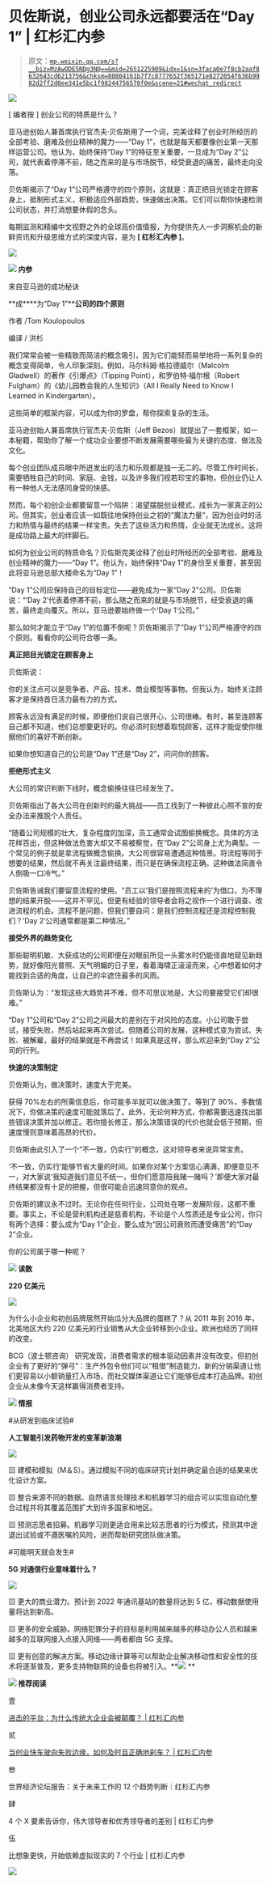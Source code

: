 # 贝佐斯说，创业公司永远都要活在“Day 1” | 红杉汇内参

> 原文：[`mp.weixin.qq.com/s?__biz=MzAwODE5NDg3NQ==&mid=2651225909&idx=1&sn=3faca0e7f8cb2aaf8632643cd6213756&chksm=80804161b7f7c8777652f365171e8272054f636b9982d2ff2d0ee341e5bc1f98244756578f0e&scene=21#wechat_redirect`](http://mp.weixin.qq.com/s?__biz=MzAwODE5NDg3NQ==&mid=2651225909&idx=1&sn=3faca0e7f8cb2aaf8632643cd6213756&chksm=80804161b7f7c8777652f365171e8272054f636b9982d2ff2d0ee341e5bc1f98244756578f0e&scene=21#wechat_redirect)

![](img/4d7553eef5bc8623438553c601023c05.png)

[ 编者按 ] 创业公司的特质是什么？

亚马逊创始人兼首席执行官杰夫·贝佐斯用了一个词，完美诠释了创业时所经历的全部考验、磨难及创业精神的魔力——“Day 1”，也就是每天都要像创业第一天那样运营公司。他认为，始终保持“Day 1”的特征至关重要，一旦成为“Day 2”公司，就代表着停滞不前，随之而来的是与市场脱节，经受衰退的痛苦，最终走向没落。

贝佐斯揭示了“Day 1”公司严格遵守的四个原则，这就是：真正把目光锁定在顾客身上，抵制形式主义，积极适应外部趋势，快速做出决策。它们可以帮你快速检测公司状态，并打消想要休假的念头。

每期监测和精编中文视野之外的全球高价值情报，为你提供先人一步洞察机会的新鲜资讯和升级思维方式的深度内容，是为 **[ 红杉汇内参 ]**。

![](img/91c8a97151291c496a835a3f0baffd76.png)

**![](img/e713f7064bbcaa2a96fa89b07360a6d5.png) 内参**

来自亚马逊的成功秘诀

**成****为“Day 1”****公司的四个原则**

作者 /Tom Koulopoulos

编译 / 洪杉

我们常常会被一些精致而简洁的概念吸引，因为它们能轻而易举地将一系列复杂的概念变得简单，令人印象深刻。例如，马尔科姆·格拉德威尔（Malcolm Gladwell）的著作《引爆点》（Tipping Point），和罗伯特·福尔根（Robert Fulgham）的《幼儿园教会我的人生知识》（All I Really Need to Know I Learned in Kindergarten）。

这些简单的框架内容，可以成为你的罗盘，帮你探索复杂的生活。

亚马逊创始人兼首席执行官杰夫·贝佐斯（Jeff Bezos）就提出了一套框架，如一本秘籍，帮助你了解一个成功企业要想不断发展需要哪些最为关键的态度、做法及文化。

每个创业团队成员眼中所迸发出的活力和乐观都是独一无二的。尽管工作时间长，需要牺牲自己的时间、家庭、金钱，以及许多我们视若珍宝的事物，但创业仍让人有一种他人无法感同身受的快感。

然而，每个初创企业都要留意一个陷阱：渴望摆脱创业模式，成长为一家真正的公司。但其实，创业者应该一如既往地保持创业之初的“魔法力量”，因为创业时的活力和热情与最终的结果一样宝贵。失去了这些活力和热情，企业就无法成长。这将是成功路上最大的绊脚石。

如何为创业公司的特质命名？贝佐斯完美诠释了创业时所经历的全部考验、磨难及创业精神的魔力——“Day 1”。他认为，始终保持“Day 1”的身份至关重要，甚至因此将亚马逊总部大楼命名为“Day 1”！

“Day 1”公司应保持自己的目标定位——避免成为一家“Day 2”公司。贝佐斯说：“‘Day 2’代表着停滞不前，那么随之而来的就是与市场脱节，经受衰退的痛苦，最终走向覆灭。所以，亚马逊要始终做一个‘Day 1’公司。”

那么如何才能立于“Day 1”的位置不倒呢？贝佐斯揭示了“Day 1”公司严格遵守的四个原则。看看你的公司符合哪一条。

**真正把目光锁定在顾客身上**

贝佐斯说：

你的关注点可以是竞争者、产品、技术、商业模型等事物。但我认为，始终关注顾客才是保持首日活力最有力的方式。

顾客永远没有满足的时候，即便他们说自己很开心，公司很棒。有时，甚至连顾客自己都不知道，他们总想要更好的。你必须时刻想着取悦顾客，这样才能促使你根据他们的喜好不断创新。

如果你想知道自己的公司是“Day 1”还是“Day 2”，问问你的顾客。

**拒绝形式主义**

大公司的常识判断下线时，概念偷换往往已经发生了。

贝佐斯指出了各大公司在创新时的最大挑战——员工找到了一种彼此心照不宣的安全办法来推脱个人责任。

“随着公司规模的壮大，复杂程度的加深，员工通常会试图偷换概念。具体的方法花样百出，但这种做法危害大却又不易被察觉，在“Day 2”公司身上尤为典型。一个常见的例子就是拿流程做概念偷换。大公司很容易遭遇这种情景。将流程等同于想要的结果，然后就不再关注最终结果，而只是在确保流程正确。这种做法简直令人倒吸一口冷气。”

贝佐斯告诫我们要留意流程的使用。“员工以‘我们是按照流程来的’为借口，为不理想的结果开脱——这并不罕见。但更有经验的领导者会将之视作一个进行调查、改进流程的机会。流程不是问题，但我们要自问：是我们控制流程还是流程控制我们？‘Day 2’公司通常都是第二种情况。”

**接受外界的趋势变化**

那些聪明机敏、大获成功的公司即便在对眼前所见一头雾水时仍能径直地窥见新趋势，就好像阳光普照、天气明媚的日子里，看着海啸正滚滚而来，心中想着如何才能找到合适的角度，让自己的伞遮住最多的风雨。

贝佐斯认为：“发现这些大趋势并不难，但不可思议地是，大公司要接受它们却很难。”

“Day 1”公司和“Day 2”公司之间最大的差别在于对风险的态度。小公司敢于尝试，接受失败，然后站起来再次尝试。但随着公司的发展，这种模式变为尝试、失败、被解雇，最好的结果就是不再尝试！如果真是这样，那么欢迎来到“Day 2”公司的行列。

**快速的决策制定**

贝佐斯认为，做决策时，速度大于完美。

获得 70%左右的所需信息后，你可能多半就可以做决策了。等到了 90%，多数情况下，你做决策的速度可能就落后了。此外，无论何种方式，你都需要迅速找出那些错误决策并加以修正。若你擅长修正，那么决策错误的代价也就会低于预期，但速度慢则意味着高昂的代价。

贝佐斯由此引入了一个“不一致，仍实行”的概念，这对领导者来说异常宝贵。

‘不一致，仍实行’能够节省大量的时间。如果你对某个方案信心满满，即便意见不一，对大家说‘我知道我们意见不统一，但你们愿意陪我赌一赌吗？’即便大家对最终结果都没有十足的把握，但很可能会迅速同意你的观点。

贝佐斯的建议永不过时。无论你在任何行业，公司处在哪一发展阶段，这都不重要。事实上，不论是营利机构还是慈善机构，不论是个人性质还是专业公司，你只有两个选择：要么成为“Day 1”企业，要么成为“因公司衰败而遭受痛苦”的“Day 2”企业。

你的公司属于哪一种呢？ 

**![](img/e713f7064bbcaa2a96fa89b07360a6d5.png) 读数**

**220 亿美元**

![](img/a3ca07f96b585afde009fa85eafdc559.png)

为什么小企业和初创品牌居然开始瓜分大品牌的蛋糕了？从 2011 年到 2016 年，北美地区大约 220 亿美元的行业销售从大企业转移到小企业。欧洲也经历了同样的改变。

BCG（波士顿咨询） 研究发现，消费者需求的根本驱动因素并没有改变。但初创企业有了更好的“弹弓”：生产外包令他们可以“租借”制造能力，新的分销渠道让他们更容易以小额销量打入市场，而社交媒体渠道让它们能够低成本打造品牌。初创企业从未像今天这样赢得消费者支持。

**![](img/e713f7064bbcaa2a96fa89b07360a6d5.png) 情报**

#从研发到临床试验#

**人工智能引发药物开发的变革新浪潮**

![](img/e42d8db9447037e721f96f98072fca45.png)

▨ 建模和模拟（M＆S）。通过模拟不同的临床研究计划并确定最合适的结果来优化设计方案。

▨ 整合来源不同的数据。自然语言处理技术和机器学习的组合可以实现自动化整合过程并将其覆盖范围扩大到许多国家和地区。

▨ 预测志愿者招募。机器学习则更适合用来比较志愿者的行为模式，预测其中途退出试验或不遵医嘱的风险，进而帮助研究团队做决策。

#可能明天就会发生#

**5G 对通信行业意味着什么？**

![](img/b90d97a09726ec95129a60c8a3ca0044.png)

▨ 更大的商业潜力。预计到 2022 年通讯基站的数量将达到 5 亿，移动数据使用量将达到新高。

▨ 更多的安全威胁。网络犯罪分子的目标是利用越来越多的移动办公人员和越来越多的互联网接入点接入网络——两者都由 5G 支撑。

▨ 更有创意的解决方案。移动边缘计算等可以帮助企业解决移动性和安全性的技术将逐渐普及，更多支持物联网的设备也将被引入。**![](img/e713f7064bbcaa2a96fa89b07360a6d5.png) **

**![](img/e713f7064bbcaa2a96fa89b07360a6d5.png) 推荐阅读**

壹

[进击的平台：为什么传统大企业会被颠覆？ | 红杉汇内参](http://mp.weixin.qq.com/s?__biz=MzAwODE5NDg3NQ==&mid=2651225805&idx=1&sn=45d33ea6f3a5aae2a423171e8d5b4357&chksm=80804099b7f7c98fac7d5a6f35420c1a227df53efa505c1c937507868133a3cd4326a4358aa2&scene=21#wechat_redirect)

贰

[当创业快车驶向失败边缘，如何及时且正确地刹车？ | 红杉汇内参](http://mp.weixin.qq.com/s?__biz=MzAwODE5NDg3NQ==&mid=2651225762&idx=1&sn=33a82575a5cdf91639dd8b54bce97894&chksm=808040f6b7f7c9e0971b9b990607fee52fe65073b39c963fb117e213750eaed6b450d03066fd&scene=21#wechat_redirect)

叁

世界经济论坛报告：关于未来工作的 12 个趋势判断｜红杉汇内参

肆

4 个 X 要素告诉你，伟大领导者和优秀领导者的差别 | 红杉汇内参

伍

比想象更快，开始依赖虚拟现实的 7 个行业 | 红杉汇内参

![](img/91206e2d7a371e690f85b9e9426b340c.png)